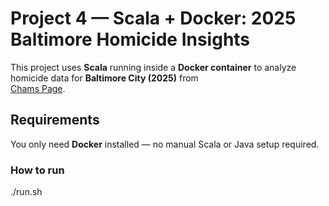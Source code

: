 # Project 4 — Scala + Docker: 2025 Baltimore Homicide Insights

This project uses **Scala** running inside a **Docker container** to analyze homicide data for **Baltimore City (2025)** from  
[Chams Page](https://chamspage.blogspot.com/).

##  Requirements

You only need **Docker** installed — no manual Scala or Java setup required.

### How to run
./run.sh
